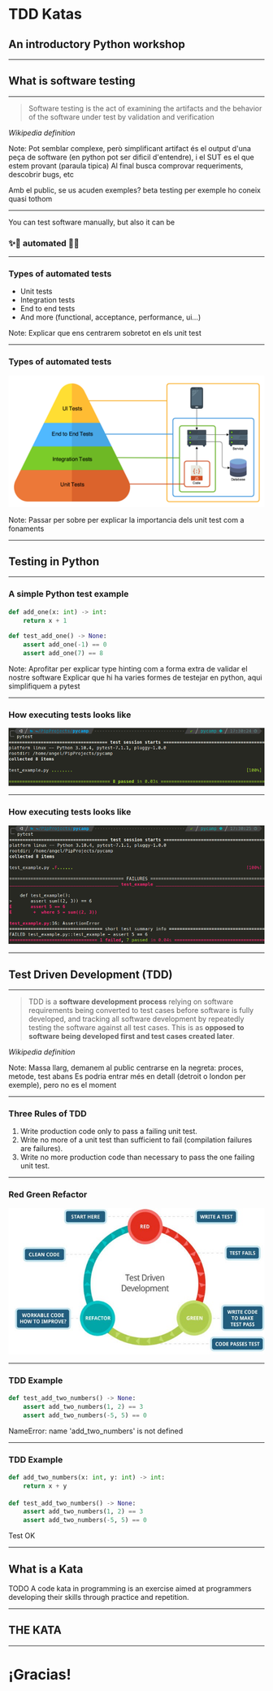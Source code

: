 # TDD Katas

## An introductory Python workshop

---

## What is software testing

---

> Software testing is the act of examining the artifacts and the behavior of the software under test by validation and verification

_Wikipedia definition_

Note:
Pot semblar complexe, però simplificant artifact és el output d'una peça de software
(en python pot ser dificil d'entendre), i el SUT es el que estem provant (paraula tipica)
Al final busca comprovar requeriments, descobrir bugs, etc

Amb el public, se us acuden exemples? beta testing per exemple ho coneix quasi tothom

---

You can test software manually, but also it can be

### ✨🌈 automated 🌈✨

---

### Types of automated tests

- Unit tests
- Integration tests
- End to end tests
- And more (functional, acceptance, performance, ui...)

Note:
Explicar que ens centrarem sobretot en els unit test

---

### Types of automated tests

![Testing pyramid](img/pyramid.png)

Note:
Passar per sobre per explicar la importancia dels unit test com a fonaments

---

## Testing in Python

---

### A simple Python test example

```python
def add_one(x: int) -> int:
    return x + 1
```

```python
def test_add_one() -> None:
    assert add_one(-1) == 0
    assert add_one(7) == 8
```

<!-- .element: class="fragment fade-in" -->

Note:
Aprofitar per explicar type hinting com a forma extra de validar el nostre software
Explicar que hi ha varies formes de testejar en python, aqui simplifiquem a pytest

---

### How executing tests looks like


![Example OK test output](img/test_ok.png)

---

### How executing tests looks like


![Example failing tests output](img/test_fail.png)


---

## Test Driven Development (TDD)

---

> TDD is a **software development process** relying on software requirements being converted to test cases before software is fully developed, and tracking all software development by repeatedly testing the software against all test cases. This is as **opposed to software being developed first and test cases created later**.

_Wikipedia definition_

Note:
Massa llarg, demanem al public centrarse en la negreta: proces, metode, test abans
Es podria entrar més en detall (detroit o london per exemple), pero no es el moment

---

### Three Rules of TDD

1. Write production code only to pass a failing unit test.
2. Write no more of a unit test than sufficient to fail (compilation failures are failures).
3. Write no more production code than necessary to pass the one failing unit test.

---

### Red Green Refactor

![Red green refactor diagram](img/red_green_refactor.jpg)

---

### TDD Example

```python
def test_add_two_numbers() -> None:
    assert add_two_numbers(1, 2) == 3
    assert add_two_numbers(-5, 5) == 0
```

NameError: name 'add_two_numbers' is not defined

<!-- .element: style="color: red" class="fragment fade-in" -->

---

### TDD Example

```python
def add_two_numbers(x: int, y: int) -> int:
    return x + y

def test_add_two_numbers() -> None:
    assert add_two_numbers(1, 2) == 3
    assert add_two_numbers(-5, 5) == 0
```

Test OK

<!-- .element: style="color: green" class="fragment fade-in" -->

---

## What is a Kata

TODO
A code kata in programming is an exercise aimed at programmers developing their skills through practice and repetition.

---

## THE KATA

---

# ¡Gracias!
